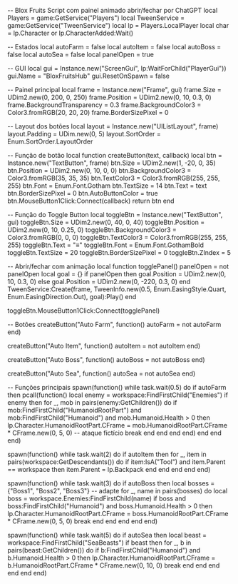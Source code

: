 -- Blox Fruits Script com painel animado abrir/fechar por ChatGPT
local Players = game:GetService("Players")
local TweenService = game:GetService("TweenService")
local lp = Players.LocalPlayer
local char = lp.Character or lp.CharacterAdded:Wait()

-- Estados
local autoFarm = false
local autoItem = false
local autoBoss = false
local autoSea = false
local panelOpen = true

-- GUI
local gui = Instance.new("ScreenGui", lp:WaitForChild("PlayerGui"))
gui.Name = "BloxFruitsHub"
gui.ResetOnSpawn = false

-- Painel principal
local frame = Instance.new("Frame", gui)
frame.Size = UDim2.new(0, 200, 0, 250)
frame.Position = UDim2.new(0, 10, 0.3, 0)
frame.BackgroundTransparency = 0.3
frame.BackgroundColor3 = Color3.fromRGB(20, 20, 20)
frame.BorderSizePixel = 0

-- Layout dos botões
local layout = Instance.new("UIListLayout", frame)
layout.Padding = UDim.new(0, 5)
layout.SortOrder = Enum.SortOrder.LayoutOrder

-- Função de botão
local function createButton(text, callback)
	local btn = Instance.new("TextButton", frame)
	btn.Size = UDim2.new(1, -20, 0, 35)
	btn.Position = UDim2.new(0, 10, 0, 0)
	btn.BackgroundColor3 = Color3.fromRGB(35, 35, 35)
	btn.TextColor3 = Color3.fromRGB(255, 255, 255)
	btn.Font = Enum.Font.Gotham
	btn.TextSize = 14
	btn.Text = text
	btn.BorderSizePixel = 0
	btn.AutoButtonColor = true
	btn.MouseButton1Click:Connect(callback)
	return btn
end

-- Função do Toggle Button
local toggleBtn = Instance.new("TextButton", gui)
toggleBtn.Size = UDim2.new(0, 40, 0, 40)
toggleBtn.Position = UDim2.new(0, 10, 0.25, 0)
toggleBtn.BackgroundColor3 = Color3.fromRGB(0, 0, 0)
toggleBtn.TextColor3 = Color3.fromRGB(255, 255, 255)
toggleBtn.Text = "≡"
toggleBtn.Font = Enum.Font.GothamBold
toggleBtn.TextSize = 20
toggleBtn.BorderSizePixel = 0
toggleBtn.ZIndex = 5

-- Abrir/fechar com animação
local function togglePanel()
	panelOpen = not panelOpen
	local goal = {}
	if panelOpen then
		goal.Position = UDim2.new(0, 10, 0.3, 0)
	else
		goal.Position = UDim2.new(0, -220, 0.3, 0)
	end
	TweenService:Create(frame, TweenInfo.new(0.5, Enum.EasingStyle.Quart, Enum.EasingDirection.Out), goal):Play()
end

toggleBtn.MouseButton1Click:Connect(togglePanel)

-- Botões
createButton("Auto Farm", function()
	autoFarm = not autoFarm
end)

createButton("Auto Item", function()
	autoItem = not autoItem
end)

createButton("Auto Boss", function()
	autoBoss = not autoBoss
end)

createButton("Auto Sea", function()
	autoSea = not autoSea
end)

-- Funções principais
spawn(function()
	while task.wait(0.5) do
		if autoFarm then
			pcall(function()
				local enemy = workspace:FindFirstChild("Enemies")
				if enemy then
					for _, mob in pairs(enemy:GetChildren()) do
						if mob:FindFirstChild("HumanoidRootPart") and mob:FindFirstChild("Humanoid") and mob.Humanoid.Health > 0 then
							lp.Character.HumanoidRootPart.CFrame = mob.HumanoidRootPart.CFrame * CFrame.new(0, 5, 0)
							-- ataque fictício
							break
						end
					end
				end
			end)
		end
	end
end)

spawn(function()
	while task.wait(2) do
		if autoItem then
			for _, item in pairs(workspace:GetDescendants()) do
				if item:IsA("Tool") and item.Parent == workspace then
					item.Parent = lp.Backpack
				end
			end
		end
	end
end)

spawn(function()
	while task.wait(3) do
		if autoBoss then
			local bosses = {"Boss1", "Boss2", "Boss3"} -- adapte
			for _, name in pairs(bosses) do
				local boss = workspace.Enemies:FindFirstChild(name)
				if boss and boss:FindFirstChild("Humanoid") and boss.Humanoid.Health > 0 then
					lp.Character.HumanoidRootPart.CFrame = boss.HumanoidRootPart.CFrame * CFrame.new(0, 5, 0)
					break
				end
			end
		end
	end
end)

spawn(function()
	while task.wait(5) do
		if autoSea then
			local beast = workspace:FindFirstChild("SeaBeasts")
			if beast then
				for _, b in pairs(beast:GetChildren()) do
					if b:FindFirstChild("Humanoid") and b.Humanoid.Health > 0 then
						lp.Character.HumanoidRootPart.CFrame = b.HumanoidRootPart.CFrame * CFrame.new(0, 10, 0)
						break
					end
				end
			end
		end
	end
end)

